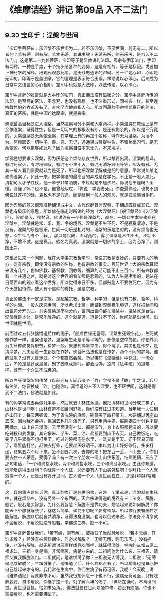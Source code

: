 # 《维摩诘经》讲记 第09品 入不二法门

------

## 9.30 宝印手：涅槃与世间

「宝印手菩萨曰：乐涅槃不乐世间为二。若不乐涅槃，不厌世间，则无有二。所以者何？若有缚，则有解，若本无缚，其谁求解？无缚无解，则无乐厌，是为入不二法门。」这是第二十九位菩萨，宝印等于是显教讲的法印。密宗有手印法门，手印有两种，一种是手势，十个指头结各种的姿势，这是有相的，等于是标记。或者加上神秘学的解释，用现代观念比喻，是无线电通讯的密码。另一种是心印，心印是无印的。印等于是盖图章，它的道理是表示符合无误。禅宗说以心印心，后来成为日常中文语言的心心相印。宝印手也就是大法印，以法传法，以心印心。

宝印手菩萨的报告就是大手印的法门，真正佛法没有显密之分。宝印手菩萨所传的法印，是至高的密法，不念咒，也没有观想。也不注重形式，同禅宗一样。甚至连宗教性的外衣都没有了，直接了当地直指人心。所以西藏的密宗推崇真正的佛法、真正的密宗，就是中国的达摩宗，就是禅宗。

佛法最高目标是进入涅槃，当然涅槃可分小乘和大乘两种。小乘涅槃在教理上是有余依涅槃，证得性空，但是一切习气的根根没有断，是还有剩余的，所以是不究竟的。大乘涅槃是无余依涅槃，在学理上有的再加个名称，叫作无为涅槃，为而不为。阿赖耶识一切种子，善、恶、无记，通通转成菩提种性，不留丝毫习气，是无余依的。何以能够如此呢？因为涅槃自性本来无为，本来清净。

学佛是想要求入涅槃，因为厌恶这个烦恼悲哀世界，所以想要出离。涅槃的翻译，有时用寂灭，有时用圆寂，有时用不生不灭，有时用清净圆明等等，都没有对。尤其一般人看到圆寂就认为是死了，所以也把涅槃了解成是死的意思。平常说某某老和尚涅槃了，如此一来，把学佛法的最高目的弄成是在学死。不止是一般人如此，清朝的大才子袁枚，他一辈子非常洒脱，不过就是不碰佛经，你说他不懂吗？全懂。真懂了吗？也不是。他曾经写过，「佛说：学我者死。」你查遍佛经，也找不到佛说过这样的话，袁枚也不是假造，而是延用一般人的观念，就是把涅槃当作死。

因为涅槃的意义很难准确翻译成中文，古代仅翻音为涅槃，不翻成圆寂或其它。涅槃也有极乐的意思，所以佛在临走时所讲的经为《大涅槃经》《般涅槃经》《入涅槃经》，般就是入，是梵音。佛说没有一个佛是涅槃的，都在，一切众生本来也都在涅槃中。涅槃就是常、乐、我、净的境界。涅槃是不生不死，不是寂寞凄凉，不是没有。涅槃的乐是极乐，世间一切乐是相对的，涅槃的乐是绝对的，没有烦恼也无悲。众生认为有个「我」，那只是假我，不究竟的。得了涅槃是不生不灭，不垢不净，不增不减，这是真我，假名为真我。涅槃就是一切佛的净土，因为心净了，则国土净。

这里岔进来一个问题，我在大学讲宗教哲学时，常说宗教是很妙的，只要有人的地方一定有宗教，即使没有宗教的名称，也有宗教的事实。目前世界上大的宗教算起来没有几个，例如佛教、基督教、回教等，细算的话可能不止三百个。所有宗教都有一个共通之卢，就是对这个世界的看法都是悲观的，认为人生是凄惨的，是站在日落西山的观点看这个世界，所以觉得来日不多。但都鼓励人不要怕死亡，因为有个天堂招待你，使人有个信仰的寄托，这是宗教。

真正的佛法不一定是宗教，是超越宗教、哲学、科学的，但是也有宗教、哲学、科学的内涵。一般人厌恶世间，所以希求出离，而证到涅槃极乐境界，这样把世间和出世间分开为二。其实涅槃是不能分的，世间出世间都在涅槃中，涅槃就是自性，涅槃就是本体，是常乐我净的。这个就是道，道是分不了的，世间就是出世间，出世间就是世间。

前面讲过五代张拙悟道后作的偈子，「随顺世缘无窒碍，涅槃生死等空花」，生死就像作梦一样，涅槃也是梦，涅槃与生死是平等平等的，都像是空中的花。你在外头为生计奔波觉得很苦，像梦一般，就想到禅堂来坐，得个清净，其实也是作梦，是清净梦。凡夫活着一生都是在作梦，佛菩萨弘法也是在作梦，两个不同的梦境。谁醒过呢？没有人昏迷过，个个都自然会醒。所以佛在《涅槃经》中说过，一切众生，不论是最好或最差，到了因缘成熟时，都会成佛。这同《法华经》的道理一样，没有一个众生不成佛的。

所以生死涅槃皆如作梦（以前还有人问我这个「作」字是不是「昨」字之误，我只有笑笑，你要换成「昨」也随你），真悟道的人不入涅槃，也不厌世间，这就是得到不二法门，佛法就是如此。

有的同学常说要再做几年事，然后就去山林住茅蓬。他把山林和世间分成二样了，山林也是世间啊！山林修道不如世间舒服，你们没有住过不知道。当年我一人住到庐山顶上，每天两顿饭，为了省洗碗的麻烦，碗筷买了四打带去，水要翻过两座山去取，因为我不会挑，挑回去也几乎泼光了，只有用两手提，每趟要四十分钟才提两桶水。山上白云漫漫，云里面没有神仙，都是湿气，身上衣服都是湿的，所以要吃辣椒和姜发散。其它像米、芋头、菜、油、盐都要到山下去买。自己做饭吃，吃完了几乎累得不想打坐了。吃过的碗都泡在水里，一洗又是半天。好不容易天晴了，哪里能打坐，赶快去打柴，还要趁天好晒干。本以为上山好好修行，多多打坐，结果五六个月下来，坐不到五六次，去你的吧！把东西一丢，下山去了。你们要去住一人茅蓬，受得了吗？有一次三个朋友一同上山住茅蓬，结果更糟，正应了那句老话，「一个和尚挑水吃，两个和尚抬水吃，三个和尚没水吃。」由此你知道，谁能够跳得出世间？你就算一个人住，总还要有人下山买包盐吧！你拜托一个人就劳累一个人，还是没有离开世间。古人说一个人「遗世而独立」，那是非常非常难的。

这一段的重点是告诉你，真正的修行是在世间修，另外一个重点是，涅槃就在生死中，就在烦恼中，没有另外一个东西的。天台宗讲得道的境界有三：法身、解脱、般若。般若是大智慧，为什么要智慧？解脱不是靠功夫，烦恼起来要如何解脱？你能丢下不想就解脱了，就这么简单。如何不想呢？要有智慧。所以修行要有般若才能解脱，解脱以后就自然清净，证得法身涅槃。也可以倒过来说，你法身不清净就不会解脱，不解脱就没有般若。学佛这三样，缺一不可。

宝印手菩萨告诉我们，「若有缚，则有解」，被捆住了当然想解脱，「若本无缚，其谁求解？」若没有被烦恼捆住，何必求解脱？「无缚无解，则无乐厌。」没有捆住，也没有解脱，就无所谓讨厌哪样或喜欢哪样，就证得涅槃。禅宗的三祖去见二祖求法，三祖一身是病，非常痛苦，病是业来的。二祖问他为什么来，三祖答，请师父教我解脱法门。二祖就问，是谁绑缚了你？三祖说无人缚我，二祖说：「无缚何必求解脱？」三祖就悟了。他悟道了后，什么病都没有了，所以病痛也是自心把自己绑起来才有的。我们常在生病中，你们生病了有药可医，我呢？今天晚上讲《维摩诘经》我就非来不可，虽然我很想休息一下也不行，这病无药可医，只有吃解脱药，自求解脱。你懂了这一段，就了解六祖的偈子，「佛法在世间，不离世间觉。离世觅菩提，恰如求兔角。」佛法就要在世间烦恼中修，若没有烦恼，你也不需要解脱，也不需要佛法了。

